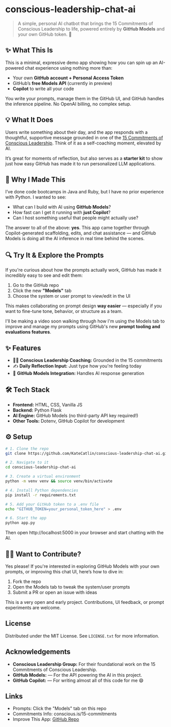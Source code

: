 # conscious-leadership-chat-ai

> A simple, personal AI chatbot that brings the 15 Commitments of Conscious Leadership to life,  powered entirely by **GitHub Models** and your own GitHub token. 🎉

## ✨ What This Is

This is a minimal, expressive demo app showing how you can spin up an AI-powered chat experience using nothing more than:

- Your own **GitHub account + Personal Access Token**
- GitHub’s **free Models API** (currently in preview)
- **Copilot** to write all your code

You write your prompts, manage them in the GitHub UI, and GitHub handles the inference pipeline. No OpenAI billing, no complex setup.

## 💡 What It Does

Users write something about their day, and the app responds with a thoughtful, supportive message grounded in one of the [15 Commitments of Conscious Leadership](https://conscious.is/15-commitments). Think of it as a self-coaching moment, elevated by AI.

It’s great for moments of reflection, but also serves as a **starter kit** to show just how easy GitHub has made it to run personalized LLM applications.

## 🔧 Why I Made This

I’ve done code bootcamps in Java and Ruby, but I have no prior experience with Python. I wanted to see:

- What can I build with AI using **GitHub Models**?
- How fast can I get it running with **just Copilot**?
- Can I host something useful that people might actually use?

The answer to all of the above: **yes**. This app came together through Copilot-generated scaffolding, edits, and chat assistance — and GitHub Models is doing all the AI inference in real time behind the scenes.

## 🔍 Try It & Explore the Prompts

If you're curious about how the prompts actually work, GitHub has made it incredibly easy to see and edit them:

1. Go to the GitHub repo
2. Click the new **"Models"** tab
3. Choose the system or user prompt to view/edit in the UI

This makes collaborating on prompt design **way easier** — especially if you want to fine-tune tone, behavior, or structure as a team.

I'll be making a video soon walking through how I'm using the Models tab to improve and manage my prompts using GitHub's new **prompt tooling and evaluations features**.

## ✨ Features

- 🧘‍♀️ **Conscious Leadership Coaching:** Grounded in the 15 commitments
- ✍️ **Daily Reflection Input:** Just type how you're feeling today
- 🤖 **GitHub Models Integration:** Handles AI response generation

## 🛠 Tech Stack

- **Frontend:** HTML, CSS, Vanilla JS
- **Backend:** Python Flask
- **AI Engine:** GitHub Models (no third-party API key required!)
- **Other Tools:** Dotenv, GitHub Copilot for development

## ⚙️ Setup

```bash
# 1. Clone the repo
git clone https://github.com/KateCatlin/conscious-leadership-chat-ai.git

# 2. Navigate to it
cd conscious-leadership-chat-ai

# 3. Create a virtual environment
python -m venv venv && source venv/bin/activate

# 4. Install Python dependencies
pip install -r requirements.txt

# 5. Add your GitHub token to a .env file
echo "GITHUB_TOKEN=your_personal_token_here" > .env

# 6. Start the app
python app.py
```

Then open http://localhost:5000 in your browser and start chatting with the AI.

## 🙋‍♀️ Want to Contribute?

Yes please! If you're interested in exploring GitHub Models with your own prompts, or improving this chat UI, here’s how to dive in:

1. Fork the repo
2. Open the Models tab to tweak the system/user prompts
3. Submit a PR or open an issue with ideas

This is a very open and early project. Contributions, UI feedback, or prompt experiments are welcome.

## License

Distributed under the MIT License. See `LICENSE.txt` for more information.

## Acknowledgements

*   **Conscious Leadership Group:** For their foundational work on the 15 Commitments of Conscious Leadership.
*   **GitHub Models:** — For the API powering the AI in this project. 
*   **GitHub Copilot:** — For writing almost all of this code for me 😄

## Links

- Prompts: Click the "Models" tab on this repo
- Commitments Info: conscious.is/15-commitments
- Improve This App: [GitHub Repo](https://github.com/KateCatlin/conscious-leadership-chat-ai)
